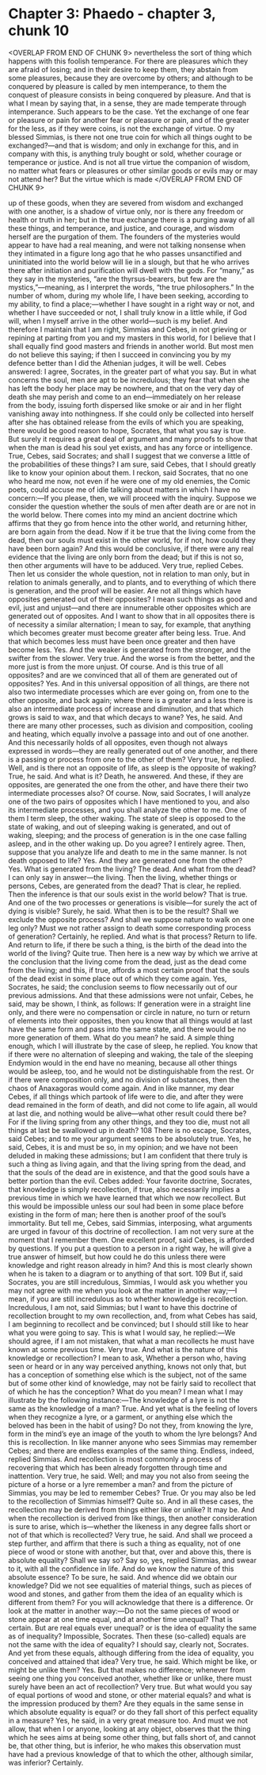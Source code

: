 # Chapter 3: Phaedo - chapter 3, chunk 10

<OVERLAP FROM END OF CHUNK 9>
nevertheless the sort of thing which happens with this foolish temperance. For there are pleasures which they are afraid of losing; and in their desire to keep them, they abstain from some pleasures, because they are overcome by others; and although to be conquered by pleasure is called by men intemperance, to them the conquest of pleasure consists in being conquered by pleasure. And that is what I mean by saying that, in a sense, they are made temperate through intemperance. Such appears to be the case. Yet the exchange of one fear or pleasure or pain for another fear or pleasure or pain, and of the greater for the less, as if they were coins, is not the exchange of virtue. O my blessed Simmias, is there not one true coin for which all things ought to be exchanged?⁠—and that is wisdom; and only in exchange for this, and in company with this, is anything truly bought or sold, whether courage or temperance or justice. And is not all true virtue the companion of wisdom, no matter what fears or pleasures or other similar goods or evils may or may not attend her? But the virtue which is made
</OVERLAP FROM END OF CHUNK 9>

up of these goods, when they are severed from wisdom and exchanged with one another, is a shadow of virtue only, nor is there any freedom or health or truth in her; but in the true exchange there is a purging away of all these things, and temperance, and justice, and courage, and wisdom herself are the purgation of them. The founders of the mysteries would appear to have had a real meaning, and were not talking nonsense when they intimated in a figure long ago that he who passes unsanctified and uninitiated into the world below will lie in a slough, but that he who arrives there after initiation and purification will dwell with the gods. For “many,” as they say in the mysteries, “are the thyrsus-bearers, but few are the mystics,”⁠—meaning, as I interpret the words, “the true philosophers.” In the number of whom, during my whole life, I have been seeking, according to my ability, to find a place;⁠—whether I have sought in a right way or not, and whether I have succeeded or not, I shall truly know in a little while, if God will, when I myself arrive in the other world⁠—such is my belief. And therefore I maintain that I am right, Simmias and Cebes, in not grieving or repining at parting from you and my masters in this world, for I believe that I shall equally find good masters and friends in another world. But most men do not believe this saying; if then I succeed in convincing you by my defence better than I did the Athenian judges, it will be well. Cebes answered: I agree, Socrates, in the greater part of what you say. But in what concerns the soul, men are apt to be incredulous; they fear that when she has left the body her place may be nowhere, and that on the very day of death she may perish and come to an end⁠—immediately on her release from the body, issuing forth dispersed like smoke or air and in her flight vanishing away into nothingness. If she could only be collected into herself after she has obtained release from the evils of which you are speaking, there would be good reason to hope, Socrates, that what you say is true. But surely it requires a great deal of argument and many proofs to show that when the man is dead his soul yet exists, and has any force or intelligence. True, Cebes, said Socrates; and shall I suggest that we converse a little of the probabilities of these things? I am sure, said Cebes, that I should greatly like to know your opinion about them. I reckon, said Socrates, that no one who heard me now, not even if he were one of my old enemies, the Comic poets, could accuse me of idle talking about matters in which I have no concern:⁠—If you please, then, we will proceed with the inquiry. Suppose we consider the question whether the souls of men after death are or are not in the world below. There comes into my mind an ancient doctrine which affirms that they go from hence into the other world, and returning hither, are born again from the dead. Now if it be true that the living come from the dead, then our souls must exist in the other world, for if not, how could they have been born again? And this would be conclusive, if there were any real evidence that the living are only born from the dead; but if this is not so, then other arguments will have to be adduced. Very true, replied Cebes. Then let us consider the whole question, not in relation to man only, but in relation to animals generally, and to plants, and to everything of which there is generation, and the proof will be easier. Are not all things which have opposites generated out of their opposites? I mean such things as good and evil, just and unjust⁠—and there are innumerable other opposites which are generated out of opposites. And I want to show that in all opposites there is of necessity a similar alternation; I mean to say, for example, that anything which becomes greater must become greater after being less. True. And that which becomes less must have been once greater and then have become less. Yes. And the weaker is generated from the stronger, and the swifter from the slower. Very true. And the worse is from the better, and the more just is from the more unjust. Of course. And is this true of all opposites? and are we convinced that all of them are generated out of opposites? Yes. And in this universal opposition of all things, are there not also two intermediate processes which are ever going on, from one to the other opposite, and back again; where there is a greater and a less there is also an intermediate process of increase and diminution, and that which grows is said to wax, and that which decays to wane? Yes, he said. And there are many other processes, such as division and composition, cooling and heating, which equally involve a passage into and out of one another. And this necessarily holds of all opposites, even though not always expressed in words⁠—they are really generated out of one another, and there is a passing or process from one to the other of them? Very true, he replied. Well, and is there not an opposite of life, as sleep is the opposite of waking? True, he said. And what is it? Death, he answered. And these, if they are opposites, are generated the one from the other, and have there their two intermediate processes also? Of course. Now, said Socrates, I will analyze one of the two pairs of opposites which I have mentioned to you, and also its intermediate processes, and you shall analyze the other to me. One of them I term sleep, the other waking. The state of sleep is opposed to the state of waking, and out of sleeping waking is generated, and out of waking, sleeping; and the process of generation is in the one case falling asleep, and in the other waking up. Do you agree? I entirely agree. Then, suppose that you analyze life and death to me in the same manner. Is not death opposed to life? Yes. And they are generated one from the other? Yes. What is generated from the living? The dead. And what from the dead? I can only say in answer⁠—the living. Then the living, whether things or persons, Cebes, are generated from the dead? That is clear, he replied. Then the inference is that our souls exist in the world below? That is true. And one of the two processes or generations is visible⁠—for surely the act of dying is visible? Surely, he said. What then is to be the result? Shall we exclude the opposite process? And shall we suppose nature to walk on one leg only? Must we not rather assign to death some corresponding process of generation? Certainly, he replied. And what is that process? Return to life. And return to life, if there be such a thing, is the birth of the dead into the world of the living? Quite true. Then here is a new way by which we arrive at the conclusion that the living come from the dead, just as the dead come from the living; and this, if true, affords a most certain proof that the souls of the dead exist in some place out of which they come again. Yes, Socrates, he said; the conclusion seems to flow necessarily out of our previous admissions. And that these admissions were not unfair, Cebes, he said, may be shown, I think, as follows: If generation were in a straight line only, and there were no compensation or circle in nature, no turn or return of elements into their opposites, then you know that all things would at last have the same form and pass into the same state, and there would be no more generation of them. What do you mean? he said. A simple thing enough, which I will illustrate by the case of sleep, he replied. You know that if there were no alternation of sleeping and waking, the tale of the sleeping Endymion would in the end have no meaning, because all other things would be asleep, too, and he would not be distinguishable from the rest. Or if there were composition only, and no division of substances, then the chaos of Anaxagoras would come again. And in like manner, my dear Cebes, if all things which partook of life were to die, and after they were dead remained in the form of death, and did not come to life again, all would at last die, and nothing would be alive⁠—what other result could there be? For if the living spring from any other things, and they too die, must not all things at last be swallowed up in death? 108 There is no escape, Socrates, said Cebes; and to me your argument seems to be absolutely true. Yes, he said, Cebes, it is and must be so, in my opinion; and we have not been deluded in making these admissions; but I am confident that there truly is such a thing as living again, and that the living spring from the dead, and that the souls of the dead are in existence, and that the good souls have a better portion than the evil. Cebes added: Your favorite doctrine, Socrates, that knowledge is simply recollection, if true, also necessarily implies a previous time in which we have learned that which we now recollect. But this would be impossible unless our soul had been in some place before existing in the form of man; here then is another proof of the soul’s immortality. But tell me, Cebes, said Simmias, interposing, what arguments are urged in favour of this doctrine of recollection. I am not very sure at the moment that I remember them. One excellent proof, said Cebes, is afforded by questions. If you put a question to a person in a right way, he will give a true answer of himself, but how could he do this unless there were knowledge and right reason already in him? And this is most clearly shown when he is taken to a diagram or to anything of that sort. 109 But if, said Socrates, you are still incredulous, Simmias, I would ask you whether you may not agree with me when you look at the matter in another way;⁠—I mean, if you are still incredulous as to whether knowledge is recollection. Incredulous, I am not, said Simmias; but I want to have this doctrine of recollection brought to my own recollection, and, from what Cebes has said, I am beginning to recollect and be convinced; but I should still like to hear what you were going to say. This is what I would say, he replied:⁠—We should agree, if I am not mistaken, that what a man recollects he must have known at some previous time. Very true. And what is the nature of this knowledge or recollection? I mean to ask, Whether a person who, having seen or heard or in any way perceived anything, knows not only that, but has a conception of something else which is the subject, not of the same but of some other kind of knowledge, may not be fairly said to recollect that of which he has the conception? What do you mean? I mean what I may illustrate by the following instance:⁠—The knowledge of a lyre is not the same as the knowledge of a man? True. And yet what is the feeling of lovers when they recognize a lyre, or a garment, or anything else which the beloved has been in the habit of using? Do not they, from knowing the lyre, form in the mind’s eye an image of the youth to whom the lyre belongs? And this is recollection. In like manner anyone who sees Simmias may remember Cebes; and there are endless examples of the same thing. Endless, indeed, replied Simmias. And recollection is most commonly a process of recovering that which has been already forgotten through time and inattention. Very true, he said. Well; and may you not also from seeing the picture of a horse or a lyre remember a man? and from the picture of Simmias, you may be led to remember Cebes? True. Or you may also be led to the recollection of Simmias himself? Quite so. And in all these cases, the recollection may be derived from things either like or unlike? It may be. And when the recollection is derived from like things, then another consideration is sure to arise, which is⁠—whether the likeness in any degree falls short or not of that which is recollected? Very true, he said. And shall we proceed a step further, and affirm that there is such a thing as equality, not of one piece of wood or stone with another, but that, over and above this, there is absolute equality? Shall we say so? Say so, yes, replied Simmias, and swear to it, with all the confidence in life. And do we know the nature of this absolute essence? To be sure, he said. And whence did we obtain our knowledge? Did we not see equalities of material things, such as pieces of wood and stones, and gather from them the idea of an equality which is different from them? For you will acknowledge that there is a difference. Or look at the matter in another way:⁠—Do not the same pieces of wood or stone appear at one time equal, and at another time unequal? That is certain. But are real equals ever unequal? or is the idea of equality the same as of inequality? Impossible, Socrates. Then these (so-called) equals are not the same with the idea of equality? I should say, clearly not, Socrates. And yet from these equals, although differing from the idea of equality, you conceived and attained that idea? Very true, he said. Which might be like, or might be unlike them? Yes. But that makes no difference; whenever from seeing one thing you conceived another, whether like or unlike, there must surely have been an act of recollection? Very true. But what would you say of equal portions of wood and stone, or other material equals? and what is the impression produced by them? Are they equals in the same sense in which absolute equality is equal? or do they fall short of this perfect equality in a measure? Yes, he said, in a very great measure too. And must we not allow, that when I or anyone, looking at any object, observes that the thing which he sees aims at being some other thing, but falls short of, and cannot be, that other thing, but is inferior, he who makes this observation must have had a previous knowledge of that to which the other, although similar, was inferior? Certainly.